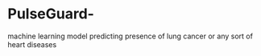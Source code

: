 # PulseGuard-
machine learning model predicting presence of lung cancer or any sort of heart diseases
